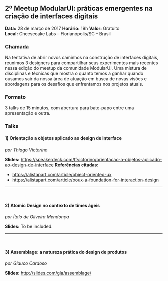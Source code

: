 ## 2º Meetup ModularUI: práticas emergentes na criação de interfaces digitais

**Data:** 28 de março de 2017
**Horário:** 19h
**Valor:** Gratuito  
**Local:** Cheesecake Labs – Florianópolis/SC – Brasil

### Chamada
Na tentativa de abrir novos caminhos na construção de interfaces digitais, reunimos 3 designers para compartilhar seus experimentos mais recentes nessa edição do meetup da comunidade ModularUI. Uma mistura de disciplinas e técnicas que mostra o quanto temos a ganhar quando ousamos sair da nossa área de atuação em busca de novas visões e abordagens para os desafios que enfrentamos nos projetos atuais.


### Formato
3 talks de 15 minutos, com abertura para bate-papo entre uma apresentação e outra.

### Talks

#### 1) Orientação a objetos aplicado ao design de interface
*por Thiago Victorino*

**Slides:** https://speakerdeck.com/tfvictorino/orientacao-a-objetos-aplicado-ao-design-de-interface
**Referências citadas:**
- https://alistapart.com/article/object-oriented-ux
- https://alistapart.com/article/ooux-a-foundation-for-interaction-design

***
<br/>

#### 2) Atomic Design no contexto de times ágeis
*por Ítalo de Oliveira Mendonça*

**Slides:** To be included.

***
<br/>

#### 3) Assemblage: a natureza prática do design de produtos
*por Glauco Cardoso*

**Slides:** http://slides.com/gla/assemblage/
